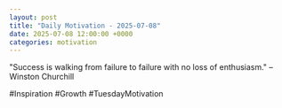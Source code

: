 ```yaml
---
layout: post
title: "Daily Motivation - 2025-07-08"
date: 2025-07-08 12:00:00 +0000
categories: motivation
---
```


"Success is walking from failure to failure with no loss of enthusiasm." – Winston Churchill

#Inspiration #Growth #TuesdayMotivation
